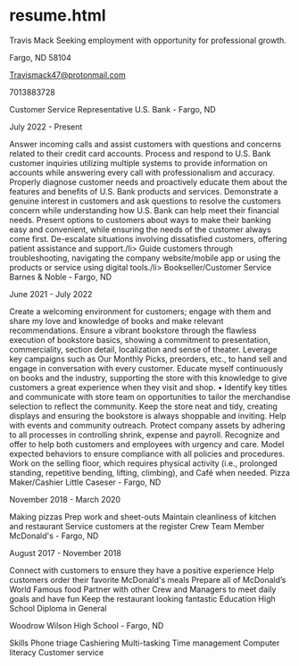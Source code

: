 # resume.html
Travis Mack
Seeking employment with opportunity for professional growth.

Fargo, ND 58104

Travismack47@protonmail.com

7013883728

Customer Service Representative
U.S. Bank - Fargo, ND

July 2022 - Present

Answer incoming calls and assist customers with questions and concerns related to their credit card accounts.
Process and respond to U.S. Bank customer inquiries utilizing multiple systems to provide information on accounts while answering every call with professionalism and accuracy.
Properly diagnose customer needs and proactively educate them about the features and benefits of U.S. Bank products and services.
Demonstrate a genuine interest in customers and ask questions to resolve the customers concern while understanding how U.S. Bank can help meet their financial needs.
Present options to customers about ways to make their banking easy and convenient, while ensuring the needs of the customer always come first.
De-escalate situations involving dissatisfied customers, offering patient assistance and support./li>
Guide customers through troubleshooting, navigating the company website/mobile app or using the products or service using digital tools./li>
Bookseller/Customer Service
Barnes & Noble - Fargo, ND

June 2021 - July 2022

Create a welcoming environment for customers; engage with them and share my love and knowledge of books and make relevant recommendations.
Ensure a vibrant bookstore through the flawless execution of bookstore basics, showing a commitment to presentation, commerciality, section detail, localization and sense of theater.
Leverage key campaigns such as Our Monthly Picks, preorders, etc., to hand sell and engage in conversation with every customer.
Educate myself continuously on books and the industry, supporting the store with this knowledge to give customers a great experience when they visit and shop.
• Identify key titles and communicate with store team on opportunities to tailor the merchandise selection to reflect the community.
Keep the store neat and tidy, creating displays and ensuring the bookstore is always shoppable and inviting.
Help with events and community outreach.
Protect company assets by adhering to all processes in controlling shrink, expense and payroll.
Recognize and offer to help both customers and employees with urgency and care.
Model expected behaviors to ensure compliance with all policies and procedures.
Work on the selling floor, which requires physical activity (i.e., prolonged standing, repetitive bending, lifting, climbing), and Café when needed.
Pizza Maker/Cashier
Little Caseser - Fargo, ND

November 2018 - March 2020

Making pizzas
Prep work and sheet-outs
Maintain cleanliness of kitchen and restaurant
Service customers at the register
Crew Team Member
McDonald's - Fargo, ND

August 2017 - November 2018

Connect with customers to ensure they have a positive experience
Help customers order their favorite McDonald's meals
Prepare all of McDonald’s World Famous food
Partner with other Crew and Managers to meet daily goals and have fun
Keep the restaurant looking fantastic
Education
High School Diploma in General

Woodrow Wilson High School - Fargo, ND

Skills
Phone triage
Cashiering
Multi-tasking
Time management
Computer literacy
Customer service
